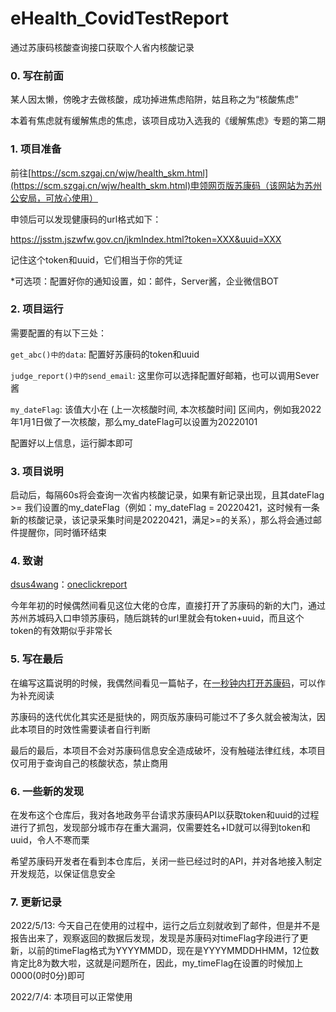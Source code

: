 # eHealth_CovidTestReport

通过苏康码核酸查询接口获取个人省内核酸记录

### 0. 写在前面

某人因太懒，傍晚才去做核酸，成功掉进焦虑陷阱，姑且称之为“核酸焦虑”

本着有焦虑就有缓解焦虑的焦虑，该项目成功入选我的《缓解焦虑》专题的第二期

### 1. 项目准备

前往[https://scm.szgaj.cn/wjw/health_skm.html](https://scm.szgaj.cn/wjw/health_skm.html)申领网页版苏康码（该网站为苏州公安局，可放心使用）

申领后可以发现健康码的url格式如下：

https://jsstm.jszwfw.gov.cn/jkmIndex.html?token=XXX&uuid=XXX

记住这个token和uuid，它们相当于你的凭证

*可选项：配置好你的通知设置，如：邮件，Server酱，企业微信BOT

### 2. 项目运行

需要配置的有以下三处：

`get_abc()中的data`: 配置好苏康码的token和uuid

`judge_report()中的send_email`: 这里你可以选择配置好邮箱，也可以调用Sever酱

`my_dateFlag`: 该值大小在 (上一次核酸时间, 本次核酸时间] 区间内，例如我2022年1月1日做了一次核酸，那么my_dateFlag可以设置为20220101

配置好以上信息，运行脚本即可

### 3. 项目说明

启动后，每隔60s将会查询一次省内核酸记录，如果有新记录出现，且其dateFlag >= 我们设置的my_dateFlag（例如：my_dateFlag = 20220421，这时候有一条新的核酸记录，该记录采集时间是20220421，满足>=的关系），那么将会通过邮件提醒你，同时循环结束

### 4. 致谢

[dsus4wang](https://github.com/dsus4wang)：[oneclickreport](https://github.com/dsus4wang/oneclickreport)

今年年初的时候偶然间看见这位大佬的仓库，直接打开了苏康码的新的大门，通过苏州苏城码入口申领苏康码，随后跳转的url里就会有token+uuid，而且这个token的有效期似乎非常长

### 5. 写在最后

在编写这篇说明的时候，我偶然间看见一篇帖子，在[一秒钟内打开苏康码](https://anduin.aiursoft.com/post/2021/12/7/open-suzhou-health-code-in-1-second)，可以作为补充阅读

苏康码的迭代优化其实还是挺快的，网页版苏康码可能过不了多久就会被淘汰，因此本项目的时效性需要读者自行判断

最后的最后，本项目不会对苏康码信息安全造成破坏，没有触碰法律红线，本项目仅可用于查询自己的核酸状态，禁止商用

### 6. 一些新的发现

在发布这个仓库后，我对各地政务平台请求苏康码API以获取token和uuid的过程进行了抓包，发现部分城市存在重大漏洞，仅需要姓名+ID就可以得到token和uuid，令人不寒而栗

希望苏康码开发者在看到本仓库后，关闭一些已经过时的API，并对各地接入制定开发规范，以保证信息安全

### 7. 更新记录

2022/5/13: 今天自己在使用的过程中，运行之后立刻就收到了邮件，但是并不是报告出来了，观察返回的数据后发现，发现是苏康码对timeFlag字段进行了更新，以前的timeFlag格式为YYYYMMDD，现在是YYYYMMDDHHMM，12位数肯定比8为数大啦，这就是问题所在，因此，my_timeFlag在设置的时候加上0000(0时0分)即可

2022/7/4: 本项目可以正常使用

